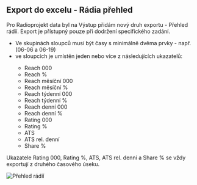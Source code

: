 ﻿---
categories: [kiwi]
layout: kiwi
---
## Export do excelu - Rádia přehled
Pro Radioprojekt data byl na Výstup přidám nový druh exportu - Přehled rádií. Export je přístupný pouze při dodržení specifického zadání. 

<ul>

<li>Ve skupinách sloupců musí být časy s minimálně dvěma prvky - např. (06-06 a 06-19)</li>

<li>ve sloupcích je umístěn jeden nebo více z následujících ukazatelů: </li>
  <ul> 
<li>Reach 000</li>
   <li>Reach %</li>
   <li>Reach měsíční 000</li>
   <li>Reach měsíční %</li>
   <li>Reach týdenní 000</li>
   <li>Reach týdenní %</li>
  <li>Reach denní 000</li>
   <li>Reach denní %</li>
    <li>Rating 000</li>
  <li> Rating %</li>
    <li>ATS</li>
  <li>ATS rel. denní</li>
   <li>Share %</li>
</ul>
</ul>
Ukazatele Rating 000, Rating %, ATS, ATS rel. denní a Share % se vždy exportují z druhého časového úseku.


![Přehled rádií]({{site.url}}/data/prehledradii.PNG "Přehled rádií")
